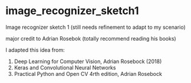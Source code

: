 # image_recognizer_sketch1

Image recognizer sketch 1 (still needs refinement to adapt to my scenario)

major credit to Adrian Rosebok (totally recommend reading his books)

I adapted this idea from:

  1. Deep Learning for Computer Vision, Adrian Rosebock (2018)
  2. Keras and Convolutional Neural Networks
  3. Practical Python and Open CV 4rth edition, Adrian Rosebock
